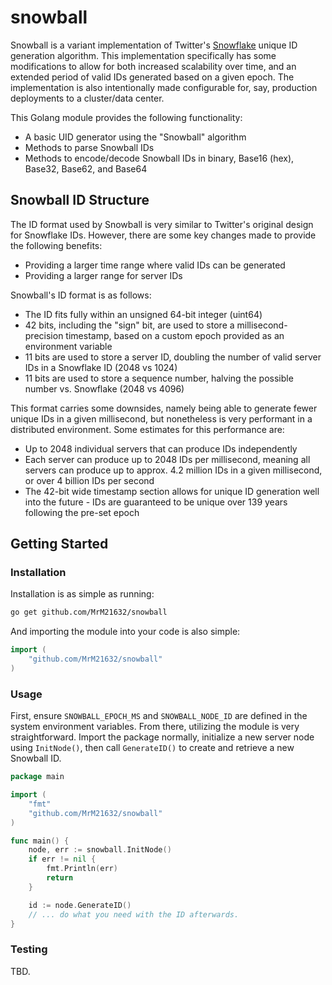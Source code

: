 # snowball

Snowball is a variant implementation of Twitter's [Snowflake](https://en.wikipedia.org/wiki/Snowflake_ID) unique ID
generation algorithm. This implementation specifically has some modifications to allow for both increased scalability
over time, and an extended period of valid IDs generated based on a given epoch. The implementation is also intentionally
made configurable for, say, production deployments to a cluster/data center.

This Golang module provides the following functionality:
- A basic UID generator using the "Snowball" algorithm
- Methods to parse Snowball IDs
- Methods to encode/decode Snowball IDs in binary, Base16 (hex), Base32, Base62, and Base64

## Snowball ID Structure

The ID format used by Snowball is very similar to Twitter's original design for Snowflake IDs. However, there are some
key changes made to provide the following benefits:
- Providing a larger time range where valid IDs can be generated
- Providing a larger range for server IDs

Snowball's ID format is as follows:
- The ID fits fully within an unsigned 64-bit integer (uint64)
- 42 bits, including the "sign" bit, are used to store a millisecond-precision timestamp, based on a custom epoch provided
  as an environment variable
- 11 bits are used to store a server ID, doubling the number of valid server IDs in a Snowflake ID (2048 vs 1024)
- 11 bits are used to store a sequence number, halving the possible number vs. Snowflake (2048 vs 4096)

This format carries some downsides, namely being able to generate fewer unique IDs in a given millisecond, but nonetheless
is very performant in a distributed environment. Some estimates for this performance are:
- Up to 2048 individual servers that can produce IDs independently
- Each server can produce up to 2048 IDs per millisecond, meaning all servers can produce up to approx. 4.2 million IDs
  in a given millisecond, or over 4 billion IDs per second
- The 42-bit wide timestamp section allows for unique ID generation well into the future - IDs are guaranteed to be unique
  over 139 years following the pre-set epoch

## Getting Started

### Installation

Installation is as simple as running:
```bash
go get github.com/MrM21632/snowball
```

And importing the module into your code is also simple:
```go
import (
	"github.com/MrM21632/snowball"
)
```

### Usage

First, ensure `SNOWBALL_EPOCH_MS` and `SNOWBALL_NODE_ID` are defined in the system environment variables. From there,
utilizing the module is very straightforward. Import the package normally, initialize a new server node using `InitNode()`,
then call `GenerateID()` to create and retrieve a new Snowball ID.
```go
package main

import (
    "fmt"
    "github.com/MrM21632/snowball"
)

func main() {
    node, err := snowball.InitNode()
    if err != nil {
        fmt.Println(err)
        return
    }

    id := node.GenerateID()
    // ... do what you need with the ID afterwards.
}
```

### Testing

TBD.
